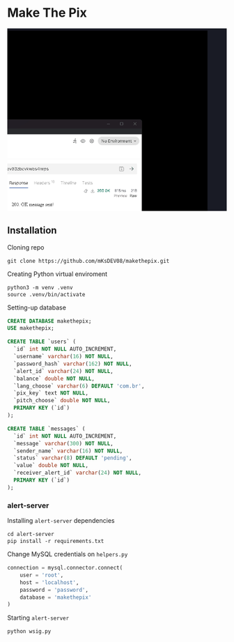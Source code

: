 # Make The Pix

![showcase](https://github.com/mKsDEV08/makethepix/blob/master/alert-server/static/images/makethepix_showcase.gif)

## Installation

Cloning repo

```cli
git clone https://github.com/mKsDEV08/makethepix.git
```

Creating Python virtual enviroment

```cli
python3 -m venv .venv
source .venv/bin/activate
```

Setting-up database

```sql
CREATE DATABASE makethepix;
USE makethepix;
```
```sql
CREATE TABLE `users` (
  `id` int NOT NULL AUTO_INCREMENT,
  `username` varchar(16) NOT NULL,
  `password_hash` varchar(162) NOT NULL,
  `alert_id` varchar(24) NOT NULL,
  `balance` double NOT NULL,
  `lang_choose` varchar(6) DEFAULT 'com.br',
  `pix_key` text NOT NULL,
  `pitch_choose` double NOT NULL,
  PRIMARY KEY (`id`)
);
```
```sql
CREATE TABLE `messages` (
  `id` int NOT NULL AUTO_INCREMENT,
  `message` varchar(300) NOT NULL,
  `sender_name` varchar(16) NOT NULL,
  `status` varchar(8) DEFAULT 'pending',
  `value` double NOT NULL,
  `receiver_alert_id` varchar(24) NOT NULL,
  PRIMARY KEY (`id`)
);
```

### alert-server

Installing `alert-server` dependencies

```cli
cd alert-server
pip install -r requirements.txt
```

Change MySQL credentials on `helpers.py`
```python
connection = mysql.connector.connect(
    user = 'root',
    host = 'localhost',
    password = 'password',
    database = 'makethepix'
)
```

Starting `alert-server`

```cli
python wsig.py
```
